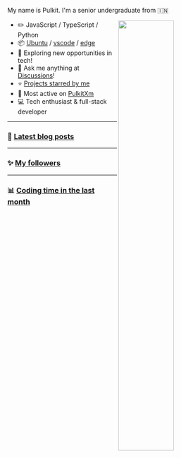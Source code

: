 My name is Pulkit. I'm a senior undergraduate from 🇮🇳

<picture>
    <source media="(prefers-color-scheme: dark)" srcset="https://github-readme-streak-stats.herokuapp.com/?user=pulkitxm&theme=dark&hide_border=true">
    <img align="right" width="50%" src="https://github-readme-streak-stats.herokuapp.com/?user=pulkitxm&theme=dark&hide_border=true">
</picture>

- :pencil2: JavaScript / TypeScript / Python
- :package: [Ubuntu](https://ubuntu.com/) / [vscode](https://code.visualstudio.com) / [edge](https://www.microsoft.com/en-us/edge)
- :seedling: Exploring new opportunities in tech!
- :thought_balloon: Ask me anything at [Discussions](https://github.com/pulkitxm/pulkitxm/discussions/new/choose)!
- :star: [Projects starred by me](AWESOME-STARS.md)
- :pushpin: Most active on [PulkitXm](https://github.com/pulkitxm)
- :computer: Tech enthusiast & full-stack developer

---

### :pencil: [Latest blog posts](https://blogs.devpulkit.in)

<!--START_SECTION:blog-posts-->

<!--END_SECTION:blog-posts-->

---

### :sparkles: [My followers](https://github.com/Pulkitxm?tab=followers)

<!--START_SECTION:top-followers-->

<!--END_SECTION:top-followers-->

---

### :bar_chart: [Coding time in the last month](https://wakatime.com/@pulkitxm)

<!--START_SECTION:waka-->

<!--END_SECTION:waka-->
